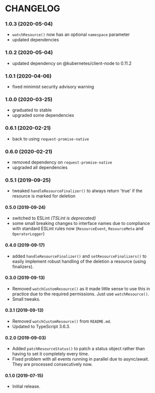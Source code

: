 # CHANGELOG

### 1.0.3 (2020-05-04)

- `watchResource()` now has an optional `namespace` parameter
- updated dependencies

### 1.0.2 (2020-05-04)

- updated dependency on @kubernetes/client-node to 0.11.2

### 1.0.1 (2020-04-06)

- fixed minimist security advisory warning

### 1.0.0 (2020-03-25)

- graduated to stable
- upgraded some dependencies

### 0.6.1 (2020-02-21)

- back to using `request-promise-native`

### 0.6.0 (2020-02-21)

- removed dependency on `request-promise-native`
- upgraded all dependencies

### 0.5.1 (2019-09-25)

- tweaked `handleResourceFinalizer()` to always return 'true' if the resource is marked for deletion

#### 0.5.0 (2019-09-24)

- switched to ESLint _(TSLint is deprecated)_
- some small breaking changes to interface names due to compliance with standard ESLint rules now (`ResourceEvent`, `ResourceMeta` and `OperatorLogger`)

#### 0.4.0 (2019-09-17)

- added `handleResourceFinalizer()` and `setResourceFinalizers()` to easily implement robust handling of the deletion a resource (using finalizers).

#### 0.3.0 (2019-09-13)

- Removed `watchCustomResource()` as it made little sense to use this in practice due to the required permissions. Just use `watchResource()`.
- Small tweaks.

#### 0.3.1 (2019-09-13)

- Removed `watchCustomResource()` from `README.md`.
- Updated to TypeScript 3.6.3.

#### 0.2.0 (2019-09-03)

- Added `patchResourceStatus()` to patch a status object rather than having to set it completely every time.
- Fixed problem with all events running in parallel due to async/await. They are processed consecutively now.

#### 0.1.0 (2019-07-15)

- Initial release.
